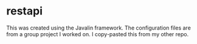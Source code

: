 # restapi
This was created using the Javalin framework. The configuration files are from a group project I worked on. I copy-pasted this from my other repo.
